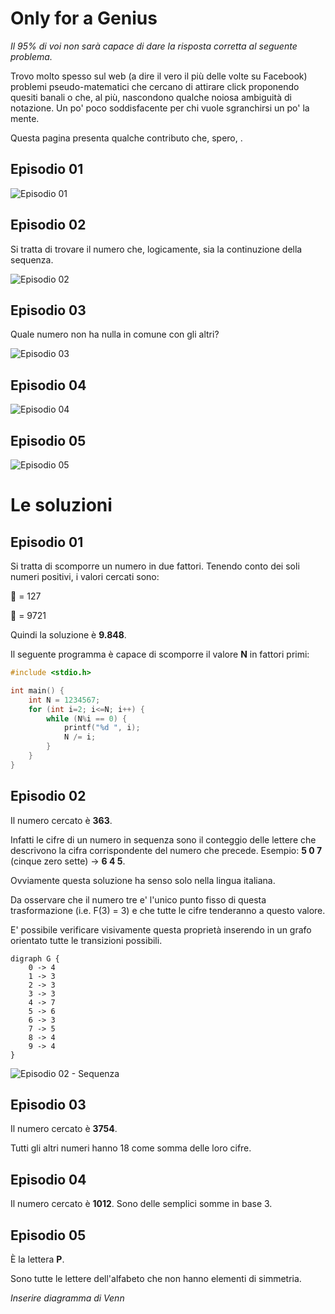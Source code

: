 # Only for a Genius

*Il 95% di voi non sarà capace di dare la risposta corretta al seguente problema.*

Trovo molto spesso sul web (a dire il vero il più delle volte su Facebook) problemi pseudo-matematici che cercano di attirare click proponendo quesiti banali o che, al più, nascondono qualche noiosa ambiguità di notazione. Un po' poco soddisfacente per chi vuole sgranchirsi un po' la mente.

Questa pagina presenta qualche contributo che, spero, . 

## Episodio 01

![Episodio 01](only-for-a-genius-ep01.png)


## Episodio 02

Si tratta di trovare il numero che, logicamente, sia la continuzione della sequenza.

![Episodio 02](only-for-a-genius-ep02.png)


## Episodio 03

Quale numero non ha nulla in comune con gli altri?

![Episodio 03](only-for-a-genius-ep03.png)


## Episodio 04

![Episodio 04](only-for-a-genius-ep04.png)


## Episodio 05

![Episodio 05](only-for-a-genius-ep05.png)


# Le soluzioni

## Episodio 01

Si tratta di scomporre un numero in due fattori.
Tenendo conto dei soli numeri positivi, i valori cercati sono:

:pear: = 127

:apple: = 9721

Quindi la soluzione è **9.848**.

Il seguente programma è capace di scomporre il valore **N** in fattori primi:

```c++
#include <stdio.h>

int main() {
    int N = 1234567;
    for (int i=2; i<=N; i++) {
        while (N%i == 0) {
            printf("%d ", i);
            N /= i;
        }
    }
}
```


## Episodio 02

Il numero cercato è **363**.

Infatti le cifre di un numero in sequenza sono il conteggio delle lettere che descrivono la cifra corrispondente del numero che precede.
Esempio: **5 0 7** (cinque zero sette) -> **6 4 5**.

Ovviamente questa soluzione ha senso solo nella lingua italiana.

Da osservare che il numero tre e' l'unico punto fisso di questa trasformazione (i.e. F(3) = 3) e che tutte le cifre tenderanno a questo valore.

E' possibile verificare visivamente questa proprietà inserendo in un grafo orientato tutte le transizioni possibili.

```
digraph G {
    0 -> 4
    1 -> 3
    2 -> 3
    3 -> 3
    4 -> 7
    5 -> 6
    6 -> 3
    7 -> 5
    8 -> 4
    9 -> 4
}
```

![Episodio 02 - Sequenza](resources/only-for-a-genius-ep02-sequence.png)


## Episodio 03

Il numero cercato è **3754**.

Tutti gli altri numeri hanno 18 come somma delle loro cifre.


## Episodio 04

Il numero cercato è **1012**.
Sono delle semplici somme in base 3.


## Episodio 05

È la lettera **P**. 

Sono tutte le lettere dell'alfabeto che non hanno elementi di simmetria.

*Inserire diagramma di Venn*

